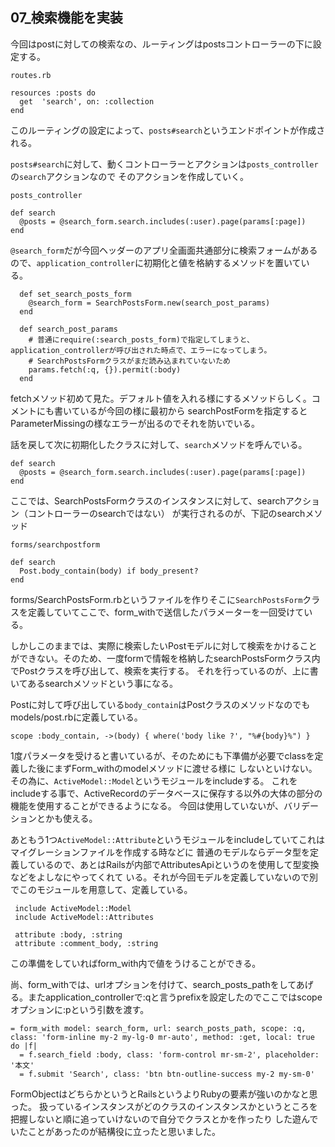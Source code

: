 ## 07_検索機能を実装

今回はpostに対しての検索なの、ルーティングはpostsコントローラーの下に設定する。

`routes.rb`

```
resources :posts do
  get  'search', on: :collection
end
```
このルーティングの設定によって、`posts#search`というエンドポイントが作成される。

`posts#search`に対して、動くコントローラーとアクションは`posts_controller`の`search`アクションなので
そのアクションを作成していく。

`posts_controller`

```
def search
  @posts = @search_form.search.includes(:user).page(params[:page])
end
```
`@search_form`だが今回ヘッダーのアプリ全画面共通部分に検索フォームがあるので、`application_controller`に初期化と値を格納するメソッドを置いている。

```
  def set_search_posts_form
    @search_form = SearchPostsForm.new(search_post_params)
  end

  def search_post_params
    # 普通にrequire(:search_posts_form)で指定してしまうと、application_controllerが呼び出された時点で、エラーになってしまう。
    # SearchPostsFormクラスがまだ読み込まれていないため
    params.fetch(:q, {}).permit(:body)
  end
```
fetchメソッド初めて見た。デフォルト値を入れる様にするメソッドらしく。コメントにも書いているが今回の様に最初から
searchPostFormを指定するとParameterMissingの様なエラーが出るのでそれを防いでいる。

話を戻して次に初期化したクラスに対して、`search`メソッドを呼んでいる。

```
def search
  @posts = @search_form.search.includes(:user).page(params[:page])
end
```

ここでは、SearchPostsFormクラスのインスタンスに対して、searchアクション（コントローラーのsearchではない）
が実行されるのが、下記のsearchメソッド

`forms/searchpostform`
```
def search
  Post.body_contain(body) if body_present?
end
```
forms/SearchPostsForm.rbというファイルを作りそこに`SearchPostsForm`クラスを定義していてここで、form_withで送信したパラメーターを一回受けている。

しかしこのままでは、実際に検索したいPostモデルに対して検索をかけることができない。そのため、一度formで情報を格納したsearchPostsFormクラス内でPostクラスを呼び出して、検索を実行する。
それを行っているのが、上に書いてあるsearchメソッドという事になる。

Postに対して呼び出している`body_contain`はPostクラスのメソッドなのでもmodels/post.rbに定義している。

```
scope :body_contain, ->(body) { where('body like ?', "%#{body}%") }
```

1度パラメータを受けると書いているが、そのためにも下準備が必要でclassを定義した後にまずForm_withのmodelメソッドに渡せる様に
しないといけない。その為に、`ActiveModel::Model`というモジュールをincludeする。
これをincludeする事で、ActiveRecordのデータベースに保存する以外の大体の部分の機能を使用することができるようになる。
今回は使用していないが、バリデーションとかも使える。

あともう1つ`ActiveModel::Attribute`というモジュールをincludeしていてこれはマイグレーションファイルを作成する時などに
普通のモデルならデータ型を定義しているので、あとはRailsが内部でAttributesApiというのを使用して型変換などをよしなにやってくれて
いる。それが今回モデルを定義していないので別でこのモジュールを用意して、定義している。

```
 include ActiveModel::Model
 include ActiveModel::Attributes

 attribute :body, :string
 attribute :comment_body, :string
```

この準備をしていればform_with内で値をうけることができる。

尚、form_withでは、urlオプションを付けて、search_posts_pathをしてあげる。またapplication_controllerで:qと言うprefixを設定したのでここではscope
オプションに:pという引数を渡す。

```
= form_with model: search_form, url: search_posts_path, scope: :q, class: 'form-inline my-2 my-lg-0 mr-auto', method: :get, local: true do |f|
  = f.search_field :body, class: 'form-control mr-sm-2', placeholder: '本文'
  = f.submit 'Search', class: 'btn btn-outline-success my-2 my-sm-0'
```

FormObjectはどちらかというとRailsというよりRubyの要素が強いのかなと思った。
扱っているインスタンスがどのクラスのインスタンスかというところを把握しないと順に追っていけないので自分でクラスとかを作ったり
した遊んでいたことがあったのが結構役に立ったと思いました。

